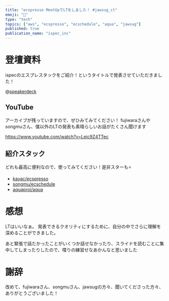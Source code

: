 ```yaml
---
title: "ecspresso MeetUpでLTをしました！ #jawsug_ct"
emoji: "🦈"
type: "tech"
topics: ["aws", "ecspresso", "ecschedule", "aqua", "jawsug"]
published: true
publication_name: "ispec_inc"
---
```


# 登壇資料
ispecのエスプレスタックをご紹介！というタイトルで発表させていただきました！

@[speakerdeck](aa7734dfbfaf4e8bbb4cafe91827859f)

## YouTube
アーカイブが残っていますので、ぜひみてみてください！
fujiwaraさんやsongmuさん、僕以外のLTの発表も素晴らしいお話がたくさん聞けます

https://www.youtube.com/watch?v=Leic9Z4TTec

## 紹介スタック
どれも最高に便利なので、使ってみてください！是非スターも⭐️

- [kayac/ecspresso](https://github.com/kayac/ecspresso)
- [songmu/ecschedule](https://github.com/songmu/ecschedule)
- [aquaproj/aqua](https://github.com/aquaproj/aqua)

# 感想
LTはいいなぁ。 発表できるクオリティにするために、自分の中でさらに理解を深めることができました。

あと緊張で話たかったことがいくつか話せなかったり、スライドを読むことに集中してしまったりしたので、喋りの練習せなあかんなと思いました

# 謝辞
改めて、fujiwaraさん、songmuさん、jawsugの方々、聞いてくださった方々、ありがとうございました！
